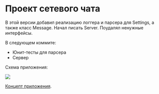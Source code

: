 # Проект сетевого чата

В этой версии добавил реализацию логгера и парсера для Settings, а также класс Message.
Начал писать Server. 
Поудалял ненужные интерфейсы. 

В следующем коммите:

* Юнит-тесты для парсера
* Сервер

Схема приложения:

![][scheme]

[Концепт приложения][concept].

[scheme]: projectScheme.png
[concept]: projectPlot.md